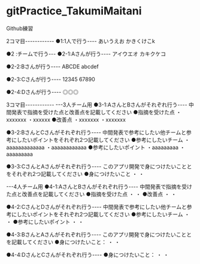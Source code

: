 # gitPractice_TakumiMaitani
Github練習

2コマ目------------
●1:1人で行う----
あいうえお
かきくけこk

●2  :チームで行う---
●2-1:Aさんが行う----
アイウエオ
カキクケコ

●2-2:Bさんが行う----
ABCDE
abcdef

●2-3:Cさんが行う----
 12345
 67890

●2-4:Dさんが行う----
◎◎◎


3コマ目------------
---3人チーム用
●3-1:AさんとBさんがそれぞれ行う----
中間発表で指摘を受けた点と改善点を記載してください
●指摘を受けた点
・xxxxxxx
・xxxxxx
●改善点
・xxxxxxx
・xxxxxxx

●3-2:BさんとCさんがそれぞれ行う----
中間発表で参考にしたい他チームと参考にしたいポイントをそれぞれ2つ記載してください
●参考にしたいチーム
・aaaaaaaaaaaaa
・aaaaaaaaaaaa
●参考にしたいポイント
・aaaaaaaaa
・aaaaaaaaa

●3-3:CさんとAさんがそれぞれ行う----
このアプリ開発で身につけたいこととをそれぞれ2つ記載してください
●身につけたいこと
・
・

---4人チーム用
●4-1:AさんとBさんがそれぞれ行う----
中間発表で指摘を受けた点と改善点を記載してください
●指摘を受けた点
・
・
●改善点
・
・

●4-2:CさんとDさんがそれぞれ行う----
中間発表で参考にしたい他チームと参考にしたいポイントをそれぞれ2つ記載してください
●参考にしたいチーム
・
・
●参考にしたいポイント
・
・

●4-3:BさんとAさんがそれぞれ行う----
このアプリ開発で身につけたいこととを記載してください
●身につけたいこと：
・
・

●4-4:DさんとCさんがそれぞれ行う----
●身につけたいこと：
・
・